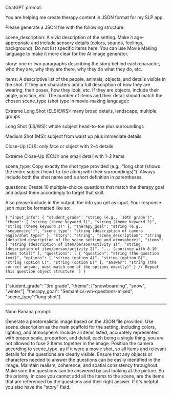 ChatGPT prompt:

You are helping me create therapy content in JSON format for my SLP app.

Please generate a JSON file with the following structure:

scene_description: A vivid description of the setting. Make it age-appropriate and include sensory details (colors, sounds, feelings, background). Do not list specific items here. You can use Movie Making language to make it more clear for the AI image generator.

story: one or two paragraphs describing the story behind each character, who they are, why they are there, why they do what they do, etc.

items: A descriptive list of the people, animals, objects, and details visible in the shot. If they are characters add a full description of how they are wearing, their poses, how they look, etc. If they are objects, include their angle, position, etc. The number of items and their detail should match the chosen scene_type (shot type in movie-making language):

Extreme Long Shot (ELS/EWS): many broad details, landscape, multiple groups

Long Shot (LS/WS): whole subject head-to-toe plus surroundings

Medium Shot (MS): subject from waist up plus immediate details

Close-Up (CU): only face or object with 2–4 details

Extreme Close-Up (ECU): one small detail with 1–2 items

scene_type: Copy exactly the shot type provided (e.g., “long shot (shows the entire subject head-to-toe along with their surroundings)”). Always include both the shot name and a short definition in parentheses.

questions: Create 10 multiple-choice questions that match the therapy goal and adjust them accordingly to target that skill.

Also please include in the output, the info you get as input.
Your response json must be formatted like so:

`{
    "input_info": {
        "student_grade": "string (e.g., '10th grade')",
        "theme": [
            "string (theme keyword 1)",
            "string (theme keyword 2)",
            "string (theme keyword 3)"
        ],
        "therapy_goal": "string (e.g., 'sequencing')",
        "scene_type": "string (description of camera angle/shot type)"
    },
    "story": "string",
    "scene_description": "string (detailed description of the scene setting and atmosphere)",
    "items": [
        "string (description of item/person/activity 1)",
        "string (description of item/person/activity 2)",
        "... (continue with 8-10 items total)"
    ],
    "questions": [
        {
            "question": "string (the question text)",
            "options": [
                "string (option A)",
                "string (option B)", 
                "string (option C)",
                "string (option D)"
            ],
            "answer": "string (the correct answer, must match one of the options exactly)"
        }
        // Repeat this question object structure 
    ]
}`

---

{"student_grade": "3rd grade", "theme": ["snowboarding", "snow", "winter"], "therapy_goal": "Semantics-wh-questions-mixed", "scene_type":"long shot"}

---

Nano Banana prompt:

Generate a photorealistic image based on the JSON file provided. Use scene_description as the main scaffold for the setting, including colors, lighting, and atmosphere. Include all items listed, accurately represented with proper scale, proportion, and detail, each being a single thing, you are not allowed to fuse 2 Items together in the image. Position the camera according to scene_type, as if it were a movie shot, so all items and relevant details for the questions are clearly visible. Ensure that any objects or characters needed to answer the questions can be easily identified in the image. Maintain realism, coherence, and spatial consistency throughout.
Make sure the questions can be answered by just looking at the picture. So the priority, in case you cannot add all the items to the scene, are the items that are referenced by the questions and their right answer.
If it's helpful you also have the "story" field.
